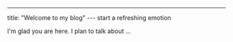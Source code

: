 ---
title: "Welcome to my blog"
--- start a refreshing emotion

I'm glad you are here. I plan to talk about ...
